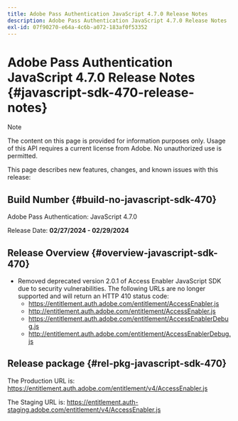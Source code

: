 ```yaml
---
title: Adobe Pass Authentication JavaScript 4.7.0 Release Notes
description: Adobe Pass Authentication JavaScript 4.7.0 Release Notes
exl-id: 07f90270-e64a-4c6b-a072-183af0f53352
---
```

# Adobe Pass Authentication JavaScript 4.7.0 Release Notes {#javascript-sdk-470-release-notes}

>[!NOTE]
>
>The content on this page is provided for information purposes only. Usage of this API requires a current license from Adobe. No unauthorized use is permitted.

This page describes new features, changes, and known issues with this release:

## Build Number {#build-no-javascript-sdk-470}

Adobe Pass Authentication: JavaScript 4.7.0

Release Date: **02/27/2024 - 02/29/2024**

## Release Overview {#overview-javascript-sdk-470}

* Removed deprecated version 2.0.1 of Access Enabler JavaScript SDK due to security vulnerabilities.
The following URLs are no longer supported and will return an HTTP 410 status code:
  * https://entitlement.auth.adobe.com/entitlement/AccessEnabler.js
  * http://entitlement.auth.adobe.com/entitlement/AccessEnabler.js
  * https://entitlement.auth.adobe.com/entitlement/AccessEnablerDebug.js
  * http://entitlement.auth.adobe.com/entitlement/AccessEnablerDebug.js

## Release package {#rel-pkg-javascript-sdk-470}

The Production URL is: https://entitlement.auth.adobe.com/entitlement/v4/AccessEnabler.js

The Staging URL is: https://entitlement.auth-staging.adobe.com/entitlement/v4/AccessEnabler.js
